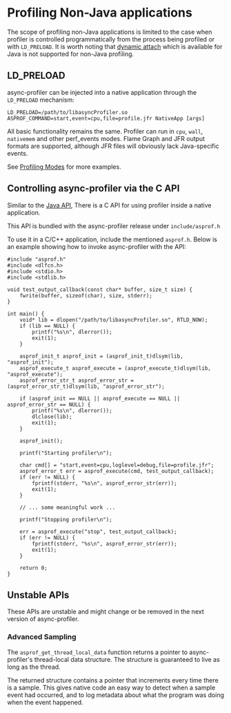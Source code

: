 # Profiling Non-Java applications

The scope of profiling non-Java applications is limited to the case when profiler is controlled
programmatically from the process being profiled or with `LD_PRELOAD`. It is worth noting that
[dynamic attach](IntegratingAsyncProfiler.md#launching-as-an-agent)
which is available for Java is not supported for non-Java profiling.

## LD_PRELOAD

async-profiler can be injected into a native application through the `LD_PRELOAD` mechanism:

```
LD_PRELOAD=/path/to/libasyncProfiler.so ASPROF_COMMAND=start,event=cpu,file=profile.jfr NativeApp [args]
```

All basic functionality remains the same. Profiler can run in `cpu`, `wall`, `nativemem` and other perf_events
modes. Flame Graph and JFR output formats are supported, although JFR files will obviously lack
Java-specific events.

See [Profiling Modes](ProfilingModes.md) for more examples.

## Controlling async-profiler via the C API

Similar to the
[Java API](IntegratingAsyncProfiler.md#using-java-api),
There is a C API for using profiler inside a native application.

This API is bundled with the async-profiler release under `include/asprof.h`

To use it in a C/C++ application, include the mentioned `asprof.h`. Below is an example showing how to invoke async-profiler with the API:

```
#include "asprof.h"
#include <dlfcn.h>
#include <stdio.h>
#include <stdlib.h>

void test_output_callback(const char* buffer, size_t size) {
    fwrite(buffer, sizeof(char), size, stderr);
}

int main() {
    void* lib = dlopen("/path/to/libasyncProfiler.so", RTLD_NOW);
    if (lib == NULL) {
        printf("%s\n", dlerror());
        exit(1);
    }

    asprof_init_t asprof_init = (asprof_init_t)dlsym(lib, "asprof_init");
    asprof_execute_t asprof_execute = (asprof_execute_t)dlsym(lib, "asprof_execute");
    asprof_error_str_t asprof_error_str = (asprof_error_str_t)dlsym(lib, "asprof_error_str");

    if (asprof_init == NULL || asprof_execute == NULL || asprof_error_str == NULL) {
        printf("%s\n", dlerror());
        dlclose(lib);
        exit(1);
    }

    asprof_init();

    printf("Starting profiler\n");

    char cmd[] = "start,event=cpu,loglevel=debug,file=profile.jfr";
    asprof_error_t err = asprof_execute(cmd, test_output_callback);
    if (err != NULL) {
        fprintf(stderr, "%s\n", asprof_error_str(err));
        exit(1);
    }

    // ... some meaningful work ...

    printf("Stopping profiler\n");

    err = asprof_execute("stop", test_output_callback);
    if (err != NULL) {
        fprintf(stderr, "%s\n", asprof_error_str(err));
        exit(1);
    }

    return 0;
}
```

## Unstable APIs

These APIs are unstable and might change or be removed in the next version of async-profiler.

### Advanced Sampling

The `asprof_get_thread_local_data` function returns a pointer to async-profiler's
thread-local data structure. The structure is guaranteed to live as long as the thread.

The returned structure contains a pointer that increments every time there is a sample. This gives
native code an easy way to detect when a sample event had occurred, and to log metadata about what the
program was doing when the event happened.

